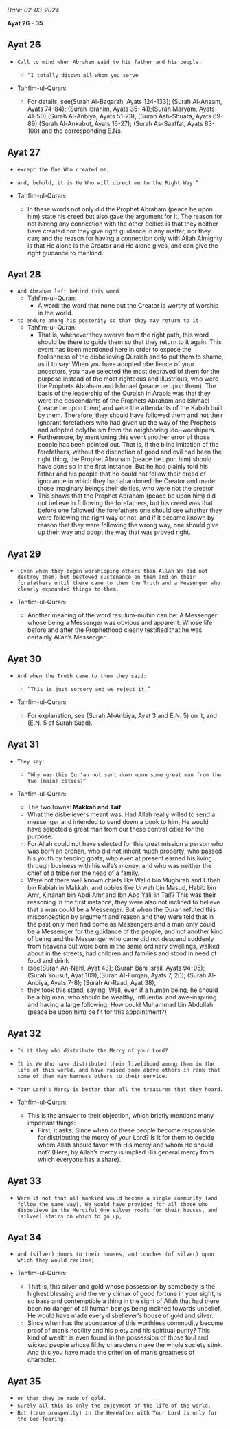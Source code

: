 _Date: 02-03-2024_

**Ayat 26 - 35**

## Ayat 26

- `Call to mind when Abraham said to his father and his people:`
  - `“I totally disown all whom you serve`

- Tahfim-ul-Quran:
  - For details, see(Surah Al-Baqarah, Ayats 124-133); (Surah Al-Anaam, Ayats 74-84); (Surah Ibrahim, Ayats 35- 41);(Surah Maryam, Ayats 41-50);(Surah Al-Anbiya, Ayats 51-73); (Surah Ash-Shuara, Ayats 69-89),(Surah Al-Ankabut, Ayats 16-27); (Surah As-Saaffat, Ayats 83-100) and the corresponding E.Ns.

## Ayat 27

- `except the One Who created me;`
- `and, behold, it is He Who will direct me to the Right Way.”`

- Tahfim-ul-Quran:
  - In these words not only did the Prophet Abraham (peace be upon him) state his creed but also gave the argument for it. The reason for not having any connection with the other deities is that they neither have created nor they give right guidance in any matter, nor they can; and the reason for having a connection only with Allah Almighty is that He alone is the Creator and He alone gives, and can give the right guidance to mankind.

## Ayat 28

- `And Abraham left behind this word`
  - Tahfim-ul-Quran:
    - A word: the word that none but the Creator is worthy of worship in the world.
- `to endure among his posterity so that they may return to it.`
  - Tahfim-ul-Quran:
    - That is, whenever they swerve from the right path, this word should be there to guide them so that they return to it again. This event has been mentioned here in order to expose the foolishness of the disbelieving Quraish and to put them to shame, as if to say: When you have adopted obedience of your ancestors, you have selected the most depraved of them for the purpose instead of the most righteous and illustrious, who were the Prophets Abraham and Ishmael (peace be upon them). The basis of the leadership of the Quraish in Arabia was that they were the descendants of the Prophets Abraham and Ishmael (peace be upon them) and were the attendants of the Kabah built by them. Therefore, they should have followed them and not their ignorant forefathers who had given up the way of the Prophets and adopted polytheism from the neighboring idol-worshipers.
    - Furthermore, by mentioning this event another error of those people has been pointed out. That is, if the blind imitation of the forefathers, without the distinction of good and evil had been the right thing, the Prophet Abraham (peace be upon him) should have done so in the first instance. But he had plainly told his father and his people that he could not follow their creed of ignorance in which they had abandoned the Creator and made those imaginary beings their deities, who were not the creator.
    - This shows that the Prophet Abraham (peace be upon him) did not believe in following the forefathers, but his creed was that before one followed the forefathers one should see whether they were following the right way or not, and if it became known by reason that they were following the wrong way, one should give up their way and adopt the way that was proved right.

## Ayat 29

- `(Even when they began worshipping others than Allah We did not destroy them) but bestowed sustenance on them and on their forefathers until there came to them the Truth and a Messenger who clearly expounded things to them.`

- Tahfim-ul-Quran:
  - Another meaning of the word rasulum-mubin can be: A Messenger whose being a Messenger was obvious and apparent: Whose life before and after the Prophethood clearly testified that he was certainly Allah’s Messenger.

## Ayat 30

- `And when the Truth came to them they said:`
  - `“This is just sorcery and we reject it.”`

- Tahfim-ul-Quran:
  - For explanation, see (Surah Al-Anbiya, Ayat 3 and E.N. 5) on it, and (E.N. 5 of Surah Suad).

## Ayat 31

- `They say:`
  - `“Why was this Qur'an not sent down upon some great man from the two (main) cities?”`

- Tahfim-ul-Quran:
  - The two towns: **Makkah and Taif**.
  - What the disbelievers meant was: Had Allah really willed to send a messenger and intended to send down a book to him, He would have selected a great man from our these central cities for the purpose. 
  - For Allah could not have selected for this great mission a person who was born an orphan, who did not inherit much property, who passed his youth by tending goats, who even at present earned his living through business with his wife’s money, and who was neither the chief of a tribe nor the head of a family.
  - Were not there well known chiefs like Walid bin Mughirah and Utbah bin Rabiah in Makkah, and nobles like Urwah bin Masud, Habib bin Amr, Kinanah bin Abdi Amr and Ibn Abd Yalil in Taif? This was their reasoning in the first instance, they were also not inclined to believe that a man could be a Messenger. But when the Quran refuted this misconception by argument and reason and they were told that in the past only men had come as Messengers and a man only could be a Messenger for the guidance of the people, and not another kind of being and the Messenger who came did not descend suddenly from heavens but were born in the same ordinary dwellings, walked about in the streets, had children and families and stood in need of food and drink
  - (see(Surah An-Nahl, Ayat 43); (Surah Bani Israil, Ayats 94-95); (Surah Yousuf, Ayat 109);(Surah Al-Furqan, Ayats 7, 20); (Surah Al-Anbiya, Ayats 7-8); (Surah Ar-Raad, Ayat 38),
  - they took this stand, saying: Well, even if a human being, he should be a big man, who should be wealthy, influential and awe-inspiring and having a large following. How could Muhammad bin Abdullah (peace be upon him) be fit for this appointment?)

## Ayat 32

- `Is it they who distribute the Mercy of your Lord?`
- `It is We Who have distributed their livelihood among them in the life of this world, and have raised some above others in rank that some of them may harness others to their service.`
- `Your Lord's Mercy is better than all the treasures that they hoard.`

- Tahfim-ul-Quran:
  - This is the answer to their objection, which briefly mentions many important things:
    - First, it asks: Since when do these people become responsible for distributing the mercy of your Lord? Is it for them to decide whom Allah should favor with His mercy and whom He should not? (Here, by Allah’s mercy is implied His general mercy from which everyone has a share).

## Ayat 33

- `Were it not that all mankind would become a single community (and follow the same way), We would have provided for all those who disbelieve in the Merciful One silver roofs for their houses, and (silver) stairs on which to go up,`

## Ayat 34

- `and (silver) doors to their houses, and couches (of silver) upon which they would recline;`

- Tahfim-ul-Quran:
  - That is, this silver and gold whose possession by somebody is the highest blessing and the very climax of good fortune in your sight, is so base and contemptible a thing in the sight of Allah that had there been no danger of all human beings being inclined towards unbelief, He would have made every disbeliever's house of gold and silver.
  - Since when has the abundance of this worthless commodity become proof of man’s nobility and his piety and his spiritual purity? This kind of wealth is even found in the possession of those foul and wicked people whose filthy characters make the whole society stink. And this you have made the criterion of man’s greatness of character.

## Ayat 35

- `or that they be made of gold.`
- `Surely all this is only the enjoyment of the life of the world.`
- `But (true prosperity) in the Hereafter with Your Lord is only for the God-fearing.`
